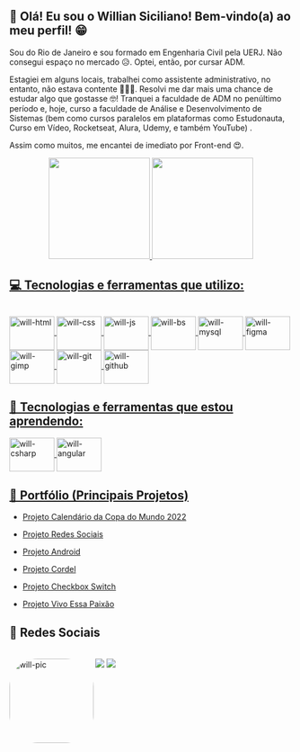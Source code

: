 ## 👋 Olá!  Eu sou o Willian Siciliano! Bem-vindo(a) ao meu perfil! 😁

Sou do Rio de Janeiro e sou formado em Engenharia Civil pela UERJ. Não consegui espaço no mercado 😥. Optei, então, por cursar ADM.

Estagiei em alguns locais, trabalhei como assistente administrativo, no entanto, não estava contente 🤷🏾‍♂️. Resolvi me dar mais uma chance de estudar algo que gostasse 🤓! Tranquei a faculdade de ADM no penúltimo período e, hoje, curso a faculdade de Análise e Desenvolvimento de Sistemas (bem como cursos paralelos em plataformas como Estudonauta, Curso em Vídeo, Rocketseat, Alura, Udemy, e também YouTube) . 

Assim como muitos, me encantei de imediato por Front-end 😍.

<div align="center">
  <a href="https://github.com/willsiciliano">
  <img height="180em" src="https://github-readme-stats.vercel.app/api?username=williansiciliano&show_icons=true&theme=dracula&include_all_commits=true&count_private=true"/>
  <img height="180em" src="https://github-readme-stats.vercel.app/api/top-langs/?username=williansiciliano&layout=compact&langs_count=7&theme=dracula"/>
</div>
  
  ## 💻 Tecnologias e ferramentas que utilizo: 
  <div style="display: inline_block"><br>
  <img align="center" alt="will-html" height="60" width="80" src="https://cdn.jsdelivr.net/gh/devicons/devicon/icons/html5/html5-original-wordmark.svg">
  <img align="center" alt="will-css" height="60" width="80" src="https://cdn.jsdelivr.net/gh/devicons/devicon/icons/css3/css3-original-wordmark.svg">
  <img  align="center" alt="will-js" height="60" width="80" src="https://cdn.jsdelivr.net/gh/devicons/devicon/icons/javascript/javascript-plain.svg" />
  <img align="center" alt="will-bs" height="60" width="80" src="https://cdn.jsdelivr.net/gh/devicons/devicon/icons/bootstrap/bootstrap-original.svg" />
  <img align="center" alt="will-mysql" height="60" width="80" src="https://cdn.jsdelivr.net/gh/devicons/devicon/icons/mysql/mysql-original-wordmark.svg" />
  <img align="center" alt="will-figma" height="60" width="80" src="https://cdn.jsdelivr.net/gh/devicons/devicon/icons/figma/figma-original.svg" />
  <img align="center" alt="will-gimp" height="60" width="80" src="https://cdn.jsdelivr.net/gh/devicons/devicon/icons/gimp/gimp-original-wordmark.svg">  
  <img align="center" alt="will-git" height="60" width="80" src="https://cdn.jsdelivr.net/gh/devicons/devicon/icons/git/git-original-wordmark.svg">
  <img align="center" alt="will-github" height="60" width="80" src="https://cdn.jsdelivr.net/gh/devicons/devicon/icons/github/github-original-wordmark.svg">
    
        
  ## 📖 Tecnologias e ferramentas que estou aprendendo:
  <img align="center" alt="will-csharp" height="60" width="80" src="https://cdn.jsdelivr.net/gh/devicons/devicon/icons/csharp/csharp-original.svg">
  <img align="center" alt="will-angular" height="60" width="80" src="https://cdn.jsdelivr.net/gh/devicons/devicon/icons/angularjs/angularjs-original.svg" />
          

  ## 📂 Portfólio (Principais Projetos)
    
  - <a href="https://williansiciliano.github.io/projeto-calendario-copa-2022/">Projeto Calendário da Copa do Mundo 2022</a>  
  
  - <a href="https://williansiciliano.github.io/projeto-social/">Projeto Redes Sociais</a>
  
  - <a href="https://williansiciliano.github.io/projeto-android/">Projeto Android</a>
  
  - <a href="https://williansiciliano.github.io/projeto-cordel/">Projeto Cordel</a>
    
  - <a href="https://williansiciliano.github.io/projeto-checkbox-switch/">Projeto Checkbox Switch</a>
    
  - <a href="https://williansiciliano.github.io/projeto-vivo_essa_paixao/">Projeto Vivo Essa Paixão</a>
  
  
  ## 🤝 Redes Sociais
    
  <div style="display: inline_block"><br> 
  <img align="left" alt="will-pic" height="150" style="border-radius:50px;" src="https://github.com/williansiciliano/williansiciliano/assets/110183858/28a6aeb0-0908-432b-bfcb-497db38abf9c">
  <a href="https://www.instagram.com/williansiciliano/" target="_blank"><img src="https://img.shields.io/badge/-Instagram-%23E4405F?style=for-the-badge&logo=instagram&logoColor=white" target="_blank"></a>
  <a href="https://www.linkedin.com/in/willian-siciliano/" target="_blank"><img src="https://img.shields.io/badge/-LinkedIn-%230077B5?style=for-the-badge&logo=linkedin&logoColor=white" target="_blank"></a>
    

  

  
    
  </div>
  
  
  
  
